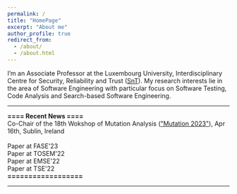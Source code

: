 ```yaml
---
permalink: /
title: "HomePage"
excerpt: "About me"
author_profile: true
redirect_from: 
  - /about/
  - /about.html
---
```


I’m an Associate Professor at the Luxembourg University, Interdisciplinary Centre for Security, Reliability and Trust ([SnT](https://wwwfr.uni.lu/snt)). My research interests lie in the area of Software Engineering with particular focus on Software Testing, Code Analysis and Search-based Software Engineering. 

---------------------------------------------------------------------------------------------------------------------------------------------------------

**==== Recent News ====**<br/>
Co-Chair of the 18th Wokshop of Mutation Analysis (["Mutation 2023"](https://conf.researchr.org/home/icst-2023/mutation-2023)), Apr 16th, Sublin, Ireland<br/>
<br/>
Paper at FASE'23<br/>
Paper at TOSEM'22<br/>
Paper at EMSE'22<br/>
Paper at TSE'22<br/>
**==================**<br/>

---------------------------------------------------------------------------------------------------------------------------------------------------------
<!-- 
<a href="https://conf.researchr.org/home/icst-2023/mutation-2023">
      <img src="/images/avatar-icon.png" width="100" height="100">
</a>
 -->


